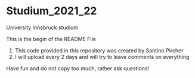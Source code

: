 # Studium_2021_22
University Innsbruck studium

This is the begin of the README File

1. This code provided in this repository was created by Santino Pircher
2. I will upload every 2 days and will try to leave comments on everything

Have fun and do not copy too much, rather ask questions!
